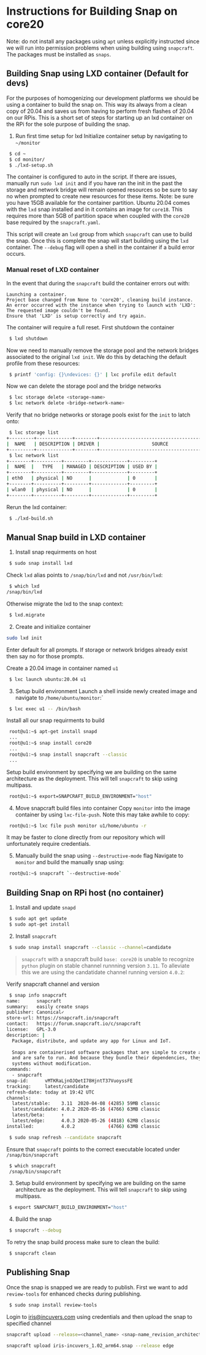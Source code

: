 # Instructions for Building Snap on core20

Note: do not install any packages using `apt` unless explicitly instructed since we will run into permission problems when using building using `snapcraft`. The packages must be installed as `snaps`.

## Building Snap using LXD container (Default for devs)
For the purposes of homogenizing our development platforms we should be using a container to build the snap on. This way its always from a clean copy of 20.04 and saves us from having to perform fresh flashes of 20.04 on our RPis. This is a short set of steps for starting up an lxd container on the RPi for the sole purpose of building the snap.

1. Run first time setup for lxd
Initialize container setup by navigating to `~/monitor`
```bash
 $ cd ~
 $ cd monitor/
 $ ./lxd-setup.sh
```
The container is configured to auto in the script. If there are issues, manually run `sudo lxd init` and if you have ran the init in the past the storage and network bridge will remain opened resources so be sure to say no when prompted to create new resources for these items. Note: be sure you have 15GB available for the container partition. Ubuntu 20.04 comes with the `lxd` snap installed and in it contains an image for `core18`. This requires more than 5GB of partition space when coupled with the `core20` base required by the `snapcraft.yaml`.

This script will create an `lxd` group from which `snapcraft` can use to build the snap. Once this is complete the snap will start building using the `lxd` container. The `--debug` flag will open a shell in the container if a build error occurs.

### Manual reset of LXD container
In the event that during the `snapcraft` build the container errors out with:
```
Launching a container.
Project base changed from None to 'core20', cleaning build instance.
An error occurred with the instance when trying to launch with 'LXD': The requested image couldn't be found.
Ensure that 'LXD' is setup correctly and try again.
```
The container will require a full reset. First shutdown the container
```bash
 $ lxd shutdown
```
Now we need to manually remove the storage pool and the network bridges associated to the original `lxd init`. We do this by detaching the default profile from these resources:
```bash
 $ printf 'config: {}\ndevices: {}' | lxc profile edit default
```
Now we can delete the storage pool and the bridge networks
```bash
 $ lxc storage delete <storage-name>
 $ lxc network delete <bridge-network-name>
```
Verify that no bridge networks or storage pools exist for the `init` to latch onto:
```bash
 $ lxc storage list
+---------+-------------+--------+--------------------------------------------+---------+
|  NAME   | DESCRIPTION | DRIVER |                   SOURCE                   | USED BY |
+---------+-------------+--------+--------------------------------------------+---------+
 $ lxc network list
+--------+----------+---------+-------------+---------+
|  NAME  |   TYPE   | MANAGED | DESCRIPTION | USED BY |
+--------+----------+---------+-------------+---------+
| eth0   | physical | NO      |             | 0       |
+--------+----------+---------+-------------+---------+
| wlan0  | physical | NO      |             | 0       |
+--------+----------+---------+-------------+---------+
```

Rerun the lxd container:
```bash
 $ ./lxd-build.sh
```

## Manual Snap build in LXD container
1. Install snap requirments on host
```bash
 $ sudo snap install lxd
```
Check `lxd` alias points to `/snap/bin/lxd` and not `/usr/bin/lxd`:
```bash
 $ which lxd
/snap/bin/lxd
```
Otherwise migrate the lxd to the snap context:
```bash
 $ lxd.migrate
```
2. Create and initialize container
```bash
sudo lxd init
```
Enter default for all prompts. If storage or network bridges already exist then say no for those prompts.

Create a 20.04 image in container named `u1`
```bash
 $ lxc launch ubuntu:20.04 u1
```
3. Setup build environment
Launch a shell inside newly created image and navigate to `/home/ubuntu/monitor`:`
```bash
 $ lxc exec u1 -- /bin/bash
```
Install all our snap requirments to build
```bash
 root@u1:~$ apt-get install snapd
 ...
 root@u1:~$ snap install core20
 ...
 root@u1:~$ snap install snapcraft --classic
 ...
```
Setup build environment by specifying we are building on the same architecture as the deployment. This will tell `snapcraft` to skip using multipass.
```bash
 root@u1:~$ export=SNAPCRAFT_BUILD_ENVIRONMENT="host"
```

4. Move snapcraft build files into container
Copy `monitor` into the image container by using `lxc-file-push`. Note this may take awhile to copy:
```bash
 root@u1:~$ lxc file push monitor u1/home/ubuntu -r
```
It may be faster to clone directly from our repository which will unfortunately require credentials.

5. Manually build the snap using `--destructive-mode` flag
Navigate to `monitor` and build the manually snap using:
```bash
 root@u1:~$ snapcraft `--destructive-mode`
```

## Building Snap on RPi host (no container)
1. Install and update `snapd` 
```bash
 $ sudo apt get update
 $ sudo apt-get install
```
2. Install `snapcraft`
```bash
 $ sudo snap install snapcraft --classic --channel=candidate
```
> `snapcraft` with a snapcraft build `base: core20` is unable to recognize `python` plugin on stable channel runnning version `3.11`. To alleviate this we are using the candatidate channel running version `4.0.2`:

Verify snapcraft channel and version
```bash
 $ snap info snapcraft
name:      snapcraft
summary:   easily create snaps
publisher: Canonical✓
store-url: https://snapcraft.io/snapcraft
contact:   https://forum.snapcraft.io/c/snapcraft
license:   GPL-3.0
description: |
  Package, distribute, and update any app for Linux and IoT.
  
  Snaps are containerised software packages that are simple to create and install. They auto-update
  and are safe to run. And because they bundle their dependencies, they work on all major Linux
  systems without modification.
commands:
  - snapcraft
snap-id:      vMTKRaLjnOJQetI78HjntT37VuoyssFE
tracking:     latest/candidate
refresh-date: today at 19:42 UTC
channels:
  latest/stable:    3.11  2020-04-08 (4285) 59MB classic
  latest/candidate: 4.0.2 2020-05-16 (4766) 63MB classic
  latest/beta:      ↑                            
  latest/edge:      4.0.3 2020-05-26 (4818) 62MB classic
installed:          4.0.2            (4766) 63MB classic
```
```bash
 $ sudo snap refresh --candidate snapcraft
```
Ensure that `snapcraft` points to the correct executable located under `/snap/bin/snapcraft`
```bash
 $ which snapcraft
 /snap/bin/snapcraft 
```
3. Setup build environment by specifying we are building on the same architecture as the deployment. This will tell `snapcraft` to skip using multipass.
```bash
 $ export SNAPCRAFT_BUILD_ENVIRONMENT="host"
```
4. Build the snap
```bash
 $ snapcraft --debug
```
To retry the snap build process make sure to clean the build:
```bash
 $ snapcraft clean
```

## Publishing Snap

Once the snap is snapped we are ready to publish. First we want to add `review-tools` for enhanced checks during publishing.
```bash
 $ sudo snap install review-tools
```

Login to iris@incuvers.com using credentials and then upload the snap to specified channel
```bash
snapcraft upload --release=<channel_name> <snap-name_revision_architecture.snap>
```
``` bash
snapcraft upload iris-incuvers_1.02_arm64.snap --release edge
```
